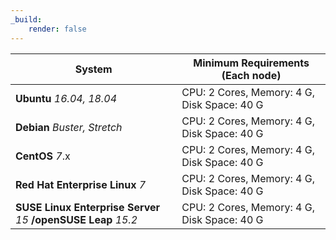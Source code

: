 ```yaml
---
_build:
    render: false
---
```


| System                                                       | Minimum Requirements (Each node)            |
| ------------------------------------------------------------ | ------------------------------------------- |
| **Ubuntu** *16.04, 18.04*                                    | CPU: 2 Cores, Memory: 4 G, Disk Space: 40 G |
| **Debian** *Buster, Stretch*                                 | CPU: 2 Cores, Memory: 4 G, Disk Space: 40 G |
| **CentOS** *7*.x                                             | CPU: 2 Cores, Memory: 4 G, Disk Space: 40 G |
| **Red Hat Enterprise Linux** *7*                             | CPU: 2 Cores, Memory: 4 G, Disk Space: 40 G |
| **SUSE Linux Enterprise Server** *15* **/openSUSE Leap** *15.2* | CPU: 2 Cores, Memory: 4 G, Disk Space: 40 G |

